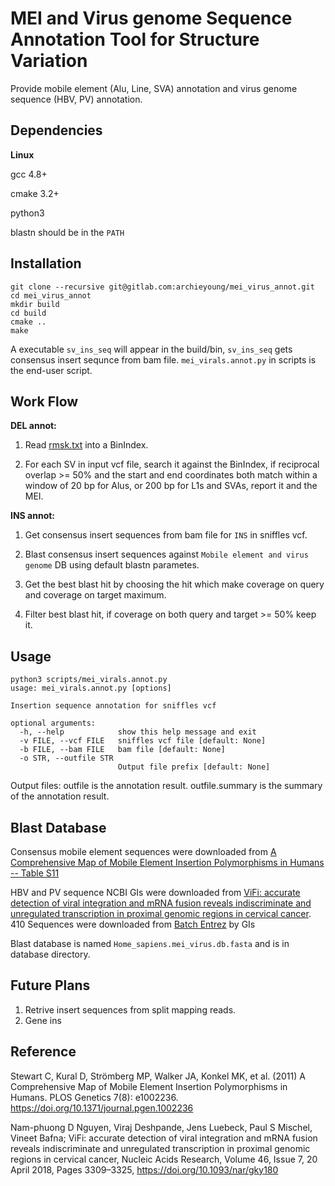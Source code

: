 # MEI and Virus genome Sequence Annotation Tool for Structure Variation

 Provide mobile element (Alu, Line, SVA) annotation and virus genome sequence (HBV, PV) annotation.

## Dependencies

**Linux**

gcc 4.8+

cmake 3.2+

python3

blastn should be in the `PATH`

## Installation

```shell
git clone --recursive git@gitlab.com:archieyoung/mei_virus_annot.git
cd mei_virus_annot
mkdir build
cd build
cmake ..
make
```

A executable `sv_ins_seq` will appear in the build/bin, `sv_ins_seq` gets consensus insert sequnce from bam file. `mei_virals.annot.py` in scripts is the end-user script.

## Work Flow

**DEL annot:**

1. Read [rmsk.txt](http://hgdownload.soe.ucsc.edu/goldenPath/hg19/database/rmsk.txt.gz) into a BinIndex.

2. For each SV in input vcf file, search it against the BinIndex, if reciprocal overlap >= 50% and the start and end coordinates both match within a window of 20 bp for Alus, or 200 bp for L1s and SVAs, report it and the MEI.

**INS annot:**

1. Get consensus insert sequences from bam file for `INS` in sniffles vcf.

2. Blast consensus insert sequences against `Mobile element and virus genome` DB using default blastn parametes.

3. Get the best blast hit by choosing the hit which make coverage on query and coverage on target maximum.

4. Filter best blast hit, if coverage on both query and target >= 50% keep it. 

## Usage

```shell
python3 scripts/mei_virals.annot.py 
usage: mei_virals.annot.py [options]

Insertion sequence annotation for sniffles vcf

optional arguments:
  -h, --help            show this help message and exit
  -v FILE, --vcf FILE   sniffles vcf file [default: None]
  -b FILE, --bam FILE   bam file [default: None]
  -o STR, --outfile STR
                        Output file prefix [default: None]
```

Output files: outfile is the annotation result. outfile.summary is the summary of the annotation result.


## Blast Database

Consensus mobile element sequences were downloaded from [A Comprehensive Map of Mobile Element Insertion Polymorphisms in Humans -- Table S11](https://journals.plos.org/plosgenetics/article/file?id=10.1371/journal.pgen.1002236.s029&type=supplementary)

HBV and PV sequence NCBI GIs were downloaded from [ViFi: accurate detection of viral integration and mRNA fusion reveals indiscriminate and unregulated transcription in proximal genomic regions in cervical cancer](https://oup.silverchair-cdn.com/oup/backfile/Content_public/Journal/nar/46/7/10.1093_nar_gky180/3/gky180_supplemental_files.zip?Expires=1545904569&Signature=pExGC~WRSNARUk6kohIoT4k3VH~Tx6k0NqTnPyrrJWtDQHwL9fxfy0pG39fQfO4YBdljNIND2NYWv4b21QMmPcPiUZCP0Gb8MqDBcm~UeVKFJjxYrRk0sqYtd6KiPmVTOexoHrxRkscS9srHZ9BC2DOUYd1nlzpvM2RGDhR5p60xpsDR1wQUjrIBbaylhfTw6Ik6WkXqy4rFgidPp5H8a4G0cyPNGNJZEYePoNA7Lp5IfDZ-ea9UqJ9fgTeExNIrFRArQVHsAUG4-gpF7wK3tvBQ-eqvQac56hrTUJ8RrOHZclEvSFYLu6jrcDTDQ-R8hOtGesS2u0sXL2tXvw3acw__&Key-Pair-Id=APKAIE5G5CRDK6RD3PGA). 410 Sequences were downloaded from [Batch Entrez](https://www.ncbi.nlm.nih.gov/sites/batchentrez) by GIs

Blast database is named `Home_sapiens.mei_virus.db.fasta` and is in database directory.

## Future Plans

1. Retrive insert sequences from split mapping reads.
2. Gene ins

## Reference

Stewart C, Kural D, Strömberg MP, Walker JA, Konkel MK, et al. (2011) A Comprehensive Map of Mobile Element Insertion Polymorphisms in Humans. PLOS Genetics 7(8): e1002236. https://doi.org/10.1371/journal.pgen.1002236

Nam-phuong D Nguyen, Viraj Deshpande, Jens Luebeck, Paul S Mischel, Vineet Bafna; ViFi: accurate detection of viral integration and mRNA fusion reveals indiscriminate and unregulated transcription in proximal genomic regions in cervical cancer, Nucleic Acids Research, Volume 46, Issue 7, 20 April 2018, Pages 3309–3325, https://doi.org/10.1093/nar/gky180


